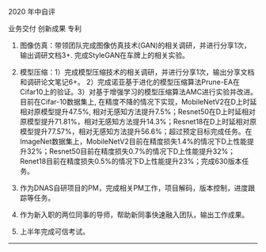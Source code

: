 2020 年中自评

业务交付  创新成果  专利

1. 图像仿真：带领团队完成图像仿真技术(GAN)的相关调研，并进行分享1次，输出调研文档3+. 完成StyleGAN在车牌上的相关实验。

2. 模型压缩：1）完成模型压缩技术的相关调研，并进行分享1次，输出分享文档和调研论文笔记6+。 2）完成诺亚基于进化的模型压缩算法Prune-EA在Cifar10上的验证。3）对基于增强学习的模型压缩算法AMC进行实验并改进。目前在Cifar-10数据集上, 在精度不降的情况下实现，MobileNetV2在D上时延相对原模型提升47.5%, 相对无感知方法提升7.5%；Resnet50在D上时延相对原模型提升71.81%，相对无感知方法提升14.3%；Resnet18在D上时延相对原模型提升77.57%，相对无感知方法提升56.6%；超过预定目标完成任务。在ImageNet数据集上，MobileNetV2目前在精度损失1.4%的情况下D上性能提升32%；Resnet50目前在精度损失0.7%的情况下D上性能提升32%；Renet18目前在精度损失0.5%的情况下D上性能提升23%；完成630版本任务。

3. 作为DNAS自研项目的PM，完成相关PM工作，项目解码，版本控制，进度跟踪等任务。

4. 作为新入职的两位同事的导师，帮助新同事快速融入团队，输出工作成果。

5. 上半年完成可信考试。

   

---

